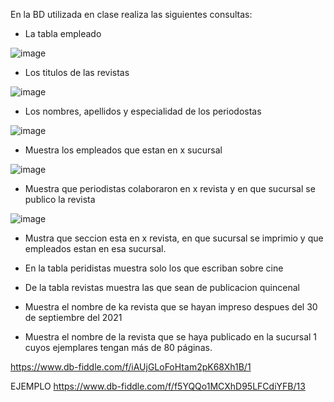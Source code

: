 En la BD utilizada en clase realiza las siguientes consultas:

* La tabla empleado

![image](https://user-images.githubusercontent.com/85717673/170727937-4fd5a5d4-36c2-49c9-a75e-d9e553a04a5e.png)

* Los titulos de las revistas

![image](https://user-images.githubusercontent.com/85717673/170728557-f01d8826-2bad-4acc-bc57-53f8e037680a.png)

* Los nombres, apellidos y especialidad de los periodostas

![image](https://user-images.githubusercontent.com/85717673/170729168-3943ef6f-bb9e-46bf-90f6-461bfae7e1af.png)

* Muestra los empleados que estan en x sucursal

![image](https://user-images.githubusercontent.com/85717673/170731552-7b1390f8-240c-48cc-888d-413d4d43baf1.png)

* Muestra que periodistas colaboraron en x revista y en que sucursal se publico la revista

![image](https://user-images.githubusercontent.com/85717673/170738276-5d3d1480-13fc-422d-a39f-19c048a57298.png)

* Mustra que seccion esta en x revista, en que sucursal se imprimio y que empleados estan en esa sucursal.


* En la tabla peridistas muestra solo los que escriban sobre cine
* De la tabla revistas muestra las que sean de publicacion quincenal
* Muestra el nombre de ka revista que se hayan impreso despues del 30 de septiembre del 2021
* Muestra el nombre de la revista que se haya publicado en la sucursal 1 cuyos ejemplares tengan más de 80 páginas.

https://www.db-fiddle.com/f/iAUjGLoFoHtam2pK68Xh1B/1

EJEMPLO
https://www.db-fiddle.com/f/f5YQQo1MCXhD95LFCdiYFB/13
